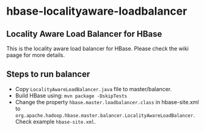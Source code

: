 hbase-localityaware-loadbalancer
================================

## Locality Aware Load Balancer for HBase

This is the locality aware load balancer for HBase. Please check the wiki paage for more details.

## Steps to run balancer

* Copy `LocalityAwareLoadBalancer.java` file to master/balancer. 
* Build HBase using: `mvn package -DskipTests`
* Change the property `hbase.master.loadbalancer.class` in hbase-site.xml to `org.apache.hadoop.hbase.master.balancer.LocalityAwareLoadBalancer`. Check example `hbase-site.xml`.
